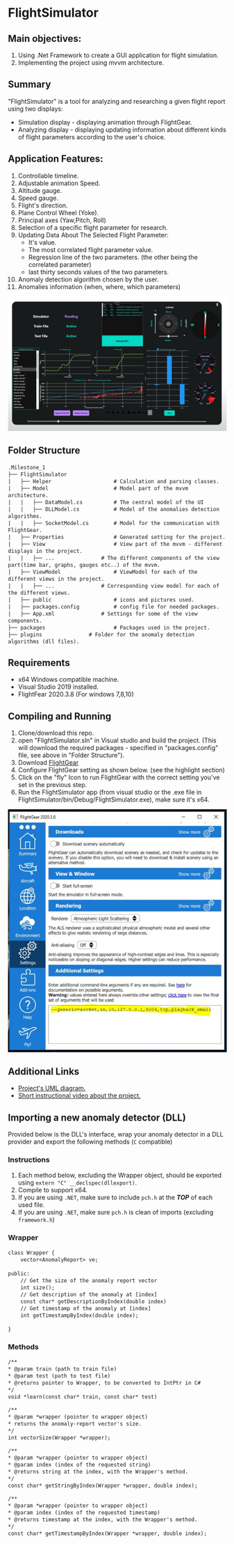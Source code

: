 
# FlightSimulator


## Main objectives:
1. Using .Net Framework to create a GUI application for flight simulation.
2. Implementing the project using mvvm architecture.
## Summary
"FlightSimulator" is a tool for analyzing and researching a given flight report using two displays:
- Simulation display - displaying animation through FlightGear.
- Analyzing display - displaying updating information about different kinds of flight parameters according to the user's choice.
## Application Features:
1. Controllable timeline.
2. Adjustable animation Speed.
3. Altitude gauge.
4. Speed gauge.
5. Flight's direction.
6. Plane Control Wheel (Yoke).
7. Principal axes (Yaw,Pitch, Roll)
8. Selection of a specific flight parameter for research.
9. Updating Data About The Selected Flight Parameter:
	- It's value.
	- The most correlated flight parameter value.
	- Regression line of the two parameters. (the other being the correlated parameter)
	- last thirty seconds values of the two parameters.
10. Anomaly detection algorithm chosen by the user.
11. Anomalies information (when, where, which parameters)

![](ReadMeImages/appscreenshot.JPG)



## Folder Structure
```
.Milestone_1
├── FlightSimulator               
|   ├── Helper          	      # Calculation and parsing classes.
|   ├── Model         		      # Model part of the mvvm architecture.
|   |   ├── DataModel.cs	      # The central model of the UI
|   |   ├── DLLModel.cs		      # Model of the anomalies detection algorithms.
|   |   ├── SocketModel.cs	      # Model for the communication with FlightGear.
|   ├── Properties     		      # Generated setting for the project.
|   ├── View         		      # View part of the mvvm - different displays in the project.
|   |   ├── ...			      # The different components of the view part(time bar, graphs, gauges etc..) of the mvvm.
|   ├── ViewModel         	      # ViewModel for each of the different views in the project. 
|   |   ├── ...			      # Corresponding view model for each of the different views.
|   ├── public         		      # icons and pictures used.
|   ├── packages.config		      # config file for needed packages.
|   ├── App.xml			      # Settings for some of the view components.
├── packages		              # Packages used in the project. 
├── plugins			      # Folder for the anomaly detection algorithms (dll files).

```

## Requirements
- x64 Windows compatible machine.
- Visual Studio 2019 installed.
- FlightFear 2020.3.8 (For windows 7,8,10)
## Compiling and Running
1. Clone/download this repo.
2. open "FlightSimulator.sln" in Visual studio and build the project. (This will download the required packages - specified in "packages.config" file, see above in "Folder Structure").
3. Download [FlightGear](https://sourceforge.net/projects/flightgear/files/release-2020.3/FlightGear-3020.3.8.exe/download)
4. Configure FlightGear setting as shown below. (see the highlight section)
5. Click on the "fly" Icon to run FlightGear with the correct setting you've set in the previous step.
6. Run the FlightSimulator app (from visual studio or the .exe file in FlightSimulator/bin/Debug/FlightSimulator.exe), make sure it's x64.

![](ReadMeImages/flightGearSetting.JPG)


## Additional Links
- [Project's UML  diagram.](https://github.com/Eli-s-Dream-TEam/Milestone_1/blob/main/UMLDiagram.pdf)
- [Short instructional video about the project.](https://www.youtube.com/watch?v=OkbNiaYKxJ4)


## Importing a new anomaly detector (DLL)

Provided below is the DLL's interface, wrap your anomaly detector in a DLL provider and export the following methods (`C` compatible)

### Instructions

1) Each method below, excluding the Wrapper object, should be exported using `extern "C" __declspec(dllexport)`.
2) Compile to support x64.
3) If you are using `.NET`, make sure to include `pch.h` at the ***TOP*** of each used file.
4) If you are using `.NET`, make sure `pch.h` is clean of imports (excluding `framework.h`)

### Wrapper
```
class Wrapper {
	vector<AnomalyReport> ve;
	
public:
	// Get the size of the anomaly report vector
	int size();
	// Get description of the anomaly at [index]
	const char* getDescriptionByIndex(double index)
	// Get timestamp of the anomaly at [index]
	int getTimestampByIndex(double index);
	
}
```

### Methods

```
/**
* @param train (path to train file)
* @param test (path to test file)
* @returns pointer to Wrapper, to be converted to IntPtr in C#
*/
void *learn(const char* train, const char* test)
```

```
/**
* @param *wrapper (pointer to wrapper object)
* returns the anomaly-report vector's size.
*/
int vectorSize(Wrapper *wrapper);
```

```
/**
* @param *wrapper (pointer to wrapper object)
* @param index (index of the requested string)
* @returns string at the index, with the Wrapper's method.
*/
const char* getStringByIndex(Wrapper *wrapper, double index);
```

```
/**
* @param *wrapper (pointer to wrapper object)
* @param index (index of the requested timestamp)
* @returns timestamp at the index, with the Wrapper's method.
*/
const char* getTimestampByIndex(Wrapper *wrapper, double index);
```

